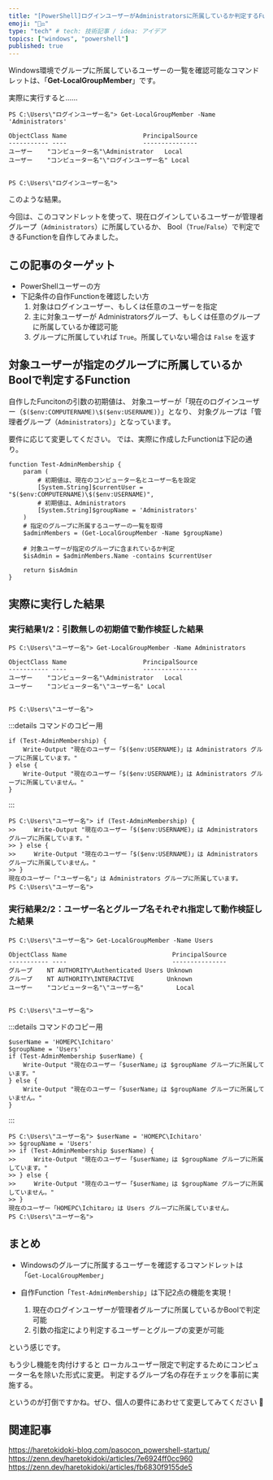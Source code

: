 ```yaml
---
title: "[PowerShell]ログインユーザーがAdministratorsに所属しているか判定するFunction"
emoji: "👩‍⚖️"
type: "tech" # tech: 技術記事 / idea: アイデア
topics: ["windows", "powershell"]
published: true
---
```


Windows環境でグループに所属しているユーザーの一覧を確認可能なコマンドレットは、「**Get-LocalGroupMember**」です。

実際に実行すると……

```powershell:Get-LocalGroupMemberのコマンド結果
PS C:\Users\"ログインユーザー名"> Get-LocalGroupMember -Name 'Administrators'

ObjectClass Name                     PrincipalSource
----------- ----                     ---------------
ユーザー    "コンピューター名"\Administrator   Local
ユーザー    "コンピューター名"\"ログインユーザー名" Local


PS C:\Users\"ログインユーザー名">
```

このような結果。

今回は、このコマンドレットを使って、現在ログインしているユーザーが管理者グループ（`Administrators`）に所属しているか、
Bool（`True`/`False`）で判定できるFunctionを自作してみました。

## この記事のターゲット

- PowerShellユーザーの方
- 下記条件の自作Functionを確認したい方
    1. 対象はログインユーザー、もしくは任意のユーザーを指定
    1. 主に対象ユーザーが Administratorsグループ、もしくは任意のグループに所属しているか確認可能
    1. グループに所属していれば `True`。所属していない場合は `False` を返す

## 対象ユーザーが指定のグループに所属しているかBoolで判定するFunction

自作したFuncitonの引数の初期値は、
対象ユーザーが「現在のログインユーザー（`$($env:COMPUTERNAME)\$($env:USERNAME)`）」となり、
対象グループは「管理者グループ（`Administrators`）」となっています。

要件に応じて変更してください。
では、実際に作成したFunctionは下記の通り。

```powershell:対象ユーザーが指定のグループに所属しているかBoolで判定するFunction
function Test-AdminMembership {
    param (
        # 初期値は、現在のコンピューター名とユーザー名を設定
        [System.String]$currentUser = "$($env:COMPUTERNAME)\$($env:USERNAME)",
        # 初期値は、Administrators
        [System.String]$groupName = 'Administrators'
    )
    # 指定のグループに所属するユーザーの一覧を取得
    $adminMembers = (Get-LocalGroupMember -Name $groupName)

    # 対象ユーザーが指定のグループに含まれているか判定
    $isAdmin = $adminMembers.Name -contains $currentUser

    return $isAdmin
}
```

## 実際に実行した結果

### 実行結果1/2：引数無しの初期値で動作検証した結果

```powershell:事前にAdministratorsグループに所属するユーザーを確認
PS C:\Users\"ユーザー名"> Get-LocalGroupMember -Name Administrators

ObjectClass Name                     PrincipalSource
----------- ----                     ---------------
ユーザー    "コンピューター名"\Administrator   Local
ユーザー    "コンピューター名"\"ユーザー名" Local


PS C:\Users\"ユーザー名">
```

:::details コマンドのコピー用

```powershell:コピー用
if (Test-AdminMembership) {
    Write-Output "現在のユーザー「$($env:USERNAME)」は Administrators グループに所属しています。"
} else {
    Write-Output "現在のユーザー「$($env:USERNAME)」は Administrators グループに所属していません。"
}
```

:::

```powershell:引数無しの初期値で動作検証した結果
PS C:\Users\"ユーザー名"> if (Test-AdminMembership) {
>>     Write-Output "現在のユーザー「$($env:USERNAME)」は Administrators グループに所属しています。"
>> } else {
>>     Write-Output "現在のユーザー「$($env:USERNAME)」は Administrators グループに所属していません。"
>> }
現在のユーザー「"ユーザー名"」は Administrators グループに所属しています。
PS C:\Users\"ユーザー名">
```

### 実行結果2/2：ユーザー名とグループ名それぞれ指定して動作検証した結果

```powershell:事前にUsersグループに所属するユーザーを確認
PS C:\Users\"ユーザー名"> Get-LocalGroupMember -Name Users

ObjectClass Name                             PrincipalSource
----------- ----                             ---------------
グループ    NT AUTHORITY\Authenticated Users Unknown
グループ    NT AUTHORITY\INTERACTIVE         Unknown
ユーザー    "コンピューター名"\"ユーザー名"         Local


PS C:\Users\"ユーザー名">
```

:::details コマンドのコピー用

```powershell:コピー用
$userName = 'HOMEPC\Ichitaro'
$groupName = 'Users'
if (Test-AdminMembership $userName) {
    Write-Output "現在のユーザー「$userName」は $groupName グループに所属しています。"
} else {
    Write-Output "現在のユーザー「$userName」は $groupName グループに所属していません。"
}
```

:::

```powershell:任意のユーザー名・グループ名で動作検証した結果
PS C:\Users\"ユーザー名"> $userName = 'HOMEPC\Ichitaro'
>> $groupName = 'Users'
>> if (Test-AdminMembership $userName) {
>>     Write-Output "現在のユーザー「$userName」は $groupName グループに所属しています。"
>> } else {
>>     Write-Output "現在のユーザー「$userName」は $groupName グループに所属していません。"
>> }
現在のユーザー「HOMEPC\Ichitaro」は Users グループに所属していません。
PS C:\Users\"ユーザー名">
```

## まとめ

- Windowsのグループに所属するユーザーを確認するコマンドレットは「`Get-LocalGroupMember`」

- 自作Function「`Test-AdminMembership`」は下記2点の機能を実現！
    1. 現在のログインユーザーが管理者グループに所属しているかBoolで判定可能
    1. 引数の指定により判定するユーザーとグループの変更が可能

という感じです。

もう少し機能を肉付けすると
ローカルユーザー限定で判定するためにコンピューター名を除いた形式に変更。
判定するグループ名の存在チェックを事前に実施する。

というのが打倒ですかね。ぜひ、個人の要件にあわせて変更してみてください 🤖

## 関連記事

https://haretokidoki-blog.com/pasocon_powershell-startup/
https://zenn.dev/haretokidoki/articles/7e6924ff0cc960
https://zenn.dev/haretokidoki/articles/fb6830f9155de5
